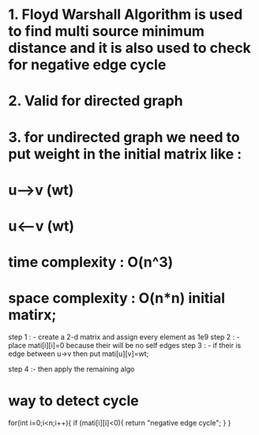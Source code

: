 # 1. Floyd Warshall Algorithm is used to find multi source minimum distance and it is also used to check for negative edge cycle

# 2. Valid for directed graph

# 3. for undirected graph we need to put weight in the initial matrix like :
 # u-->v (wt)
 # u<--v (wt)

# time complexity : O(n^3)
# space complexity : O(n*n) initial matirx;

step 1 : - create a 2-d matrix and assign every element as 1e9
step 2 : - place mati[i][i]=0 because their will be no self edges
step 3 : - if their is edge between u->v then put mati[u][v]=wt;

step 4 :- then apply the remaining algo 

# way to detect cycle 
for(int i=0;i<n;i++){
    if (mati[i][i]<0){
        return "negative edge cycle";
    }
}